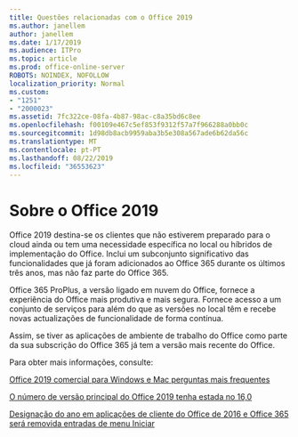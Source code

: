 ```yaml
---
title: Questões relacionadas com o Office 2019
ms.author: janellem
author: janellem
ms.date: 1/17/2019
ms.audience: ITPro
ms.topic: article
ms.prod: office-online-server
ROBOTS: NOINDEX, NOFOLLOW
localization_priority: Normal
ms.custom:
- "1251"
- "2000023"
ms.assetid: 7fc322ce-08fa-4b87-98ac-c8a35bd6c8ee
ms.openlocfilehash: f00109e467c5ef853f9312f57a7f966288a0bb0c
ms.sourcegitcommit: 1d98db8acb9959aba3b5e308a567ade6b62da56c
ms.translationtype: MT
ms.contentlocale: pt-PT
ms.lasthandoff: 08/22/2019
ms.locfileid: "36553623"
---
```

# <a name="about-office-2019"></a>Sobre o Office 2019

Office 2019 destina-se os clientes que não estiverem preparado para o cloud ainda ou tem uma necessidade específica no local ou híbridos de implementação do Office. Inclui um subconjunto significativo das funcionalidades que já foram adicionados ao Office 365 durante os últimos três anos, mas não faz parte do Office 365.
  
Office 365 ProPlus, a versão ligado em nuvem do Office, fornece a experiência do Office mais produtiva e mais segura. Fornece acesso a um conjunto de serviços para além do que as versões no local têm e recebe novas actualizações de funcionalidade de forma contínua.
  
Assim, se tiver as aplicações de ambiente de trabalho do Office como parte da sua subscrição do Office 365 já tem a versão mais recente do Office.
  
Para obter mais informações, consulte:
  
[Office 2019 comercial para Windows e Mac perguntas mais frequentes](https://support.microsoft.com/help/4133312)
  
[O número de versão principal do Office 2019 tenha estada no 16,0](https://docs.microsoft.com/deployoffice/office2019/overview)
  
[Designação do ano em aplicações de cliente do Office de 2016 e Office 365 será removida entradas de menu Iniciar](https://support.office.com/article/8fe5e052-76d2-49de-af30-2e84ed3da907?wt.mc_id=Alchemy_ClientDIA)
  